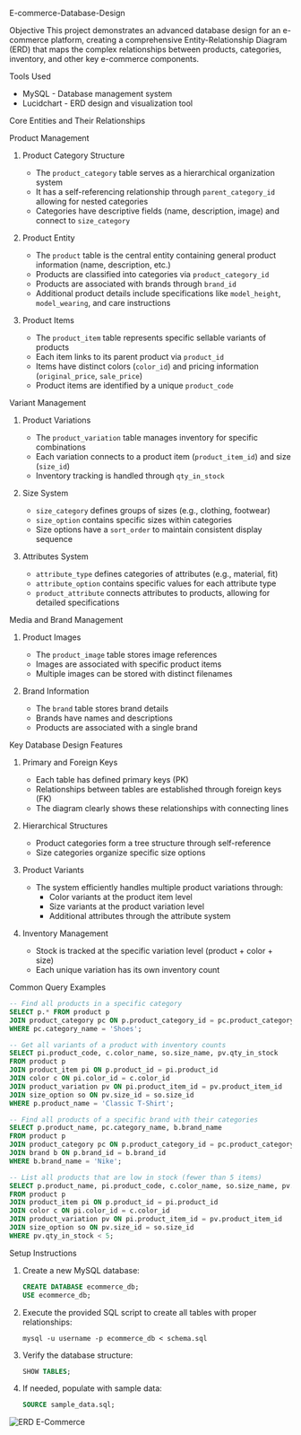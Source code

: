 E-commerce-Database-Design

Objective This project demonstrates an advanced database design for an e-commerce platform, creating a comprehensive Entity-Relationship Diagram (ERD) that maps the complex relationships between products, categories, inventory, and other key e-commerce components.

Tools Used
- MySQL - Database management system
- Lucidchart - ERD design and visualization tool

Core Entities and Their Relationships

Product Management

1. Product Category Structure
   - The `product_category` table serves as a hierarchical organization system
   - It has a self-referencing relationship through `parent_category_id` allowing for nested categories
   - Categories have descriptive fields (name, description, image) and connect to `size_category`

2. Product Entity
   - The `product` table is the central entity containing general product information (name, description, etc.)
   - Products are classified into categories via `product_category_id`
   - Products are associated with brands through `brand_id`
   - Additional product details include specifications like `model_height`, `model_wearing`, and care instructions

3. Product Items
   - The `product_item` table represents specific sellable variants of products
   - Each item links to its parent product via `product_id`
   - Items have distinct colors (`color_id`) and pricing information (`original_price`, `sale_price`)
   - Product items are identified by a unique `product_code`

Variant Management

1. Product Variations
   - The `product_variation` table manages inventory for specific combinations
   - Each variation connects to a product item (`product_item_id`) and size (`size_id`)
   - Inventory tracking is handled through `qty_in_stock`

2. Size System
   - `size_category` defines groups of sizes (e.g., clothing, footwear)
   - `size_option` contains specific sizes within categories
   - Size options have a `sort_order` to maintain consistent display sequence

3. Attributes System
   - `attribute_type` defines categories of attributes (e.g., material, fit)
   - `attribute_option` contains specific values for each attribute type
   - `product_attribute` connects attributes to products, allowing for detailed specifications

Media and Brand Management

1. Product Images
   - The `product_image` table stores image references
   - Images are associated with specific product items
   - Multiple images can be stored with distinct filenames

2. Brand Information
   - The `brand` table stores brand details
   - Brands have names and descriptions
   - Products are associated with a single brand

Key Database Design Features

1. Primary and Foreign Keys
   - Each table has defined primary keys (PK)
   - Relationships between tables are established through foreign keys (FK)
   - The diagram clearly shows these relationships with connecting lines

2. Hierarchical Structures
   - Product categories form a tree structure through self-reference
   - Size categories organize specific size options

3. Product Variants
   - The system efficiently handles multiple product variations through:
     - Color variants at the product item level
     - Size variants at the product variation level
     - Additional attributes through the attribute system

4. Inventory Management
   - Stock is tracked at the specific variation level (product + color + size)
   - Each unique variation has its own inventory count

Common Query Examples

```sql
-- Find all products in a specific category
SELECT p.* FROM product p
JOIN product_category pc ON p.product_category_id = pc.product_category_id
WHERE pc.category_name = 'Shoes';

-- Get all variants of a product with inventory counts
SELECT pi.product_code, c.color_name, so.size_name, pv.qty_in_stock
FROM product p
JOIN product_item pi ON p.product_id = pi.product_id
JOIN color c ON pi.color_id = c.color_id
JOIN product_variation pv ON pi.product_item_id = pv.product_item_id
JOIN size_option so ON pv.size_id = so.size_id
WHERE p.product_name = 'Classic T-Shirt';

-- Find all products of a specific brand with their categories
SELECT p.product_name, pc.category_name, b.brand_name
FROM product p
JOIN product_category pc ON p.product_category_id = pc.product_category_id
JOIN brand b ON p.brand_id = b.brand_id
WHERE b.brand_name = 'Nike';

-- List all products that are low in stock (fewer than 5 items)
SELECT p.product_name, pi.product_code, c.color_name, so.size_name, pv.qty_in_stock
FROM product p
JOIN product_item pi ON p.product_id = pi.product_id
JOIN color c ON pi.color_id = c.color_id
JOIN product_variation pv ON pi.product_item_id = pv.product_item_id
JOIN size_option so ON pv.size_id = so.size_id
WHERE pv.qty_in_stock < 5;
```

Setup Instructions

1. Create a new MySQL database:
   ```sql
   CREATE DATABASE ecommerce_db;
   USE ecommerce_db;
   ```

2. Execute the provided SQL script to create all tables with proper relationships:
   ```
   mysql -u username -p ecommerce_db < schema.sql
   ```

3. Verify the database structure:
   ```sql
   SHOW TABLES;
   ```

4. If needed, populate with sample data:
   ```sql
   SOURCE sample_data.sql;
   ```

![ERD E-Commerce ](https://github.com/user-attachments/assets/79253983-fe8d-455f-94a8-d7e0eab58266)



